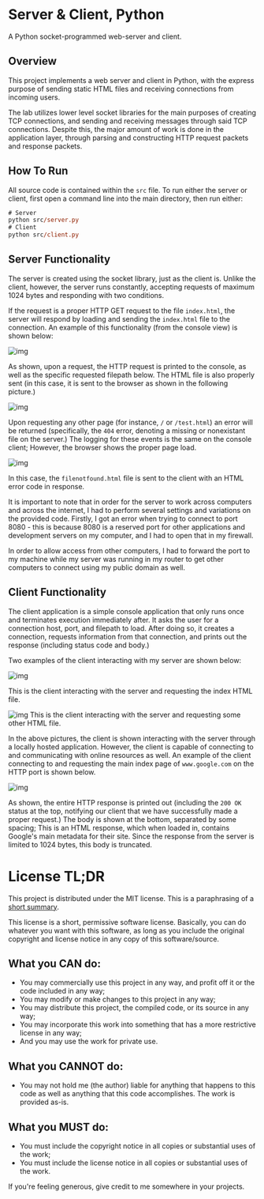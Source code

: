 # Server & Client, Python

A Python socket-programmed web-server and client.

## Overview

This project implements a web server and client in Python, with the express
purpose of sending static HTML files and receiving connections from incoming
users.

The lab utilizes lower level socket libraries for the main purposes of creating
TCP connections, and sending and receiving messages through said TCP
connections. Despite this, the major amount of work is done in the application
layer, through parsing and constructing HTTP request packets and response
packets.

## How To Run

All source code is contained within the `src` file. To run either the server or
client, first open a command line into the main directory, then run either:

```ps
# Server
python src/server.py
# Client
python src/client.py
```

## Server Functionality

The server is created using the socket library, just as the client is. Unlike
the client, however, the server runs constantly, accepting requests of maximum
1024 bytes and responding with two conditions.

If the request is a proper HTTP GET request to the file `index.html`, the server
will respond by loading and sending the `index.html` file to the connection. An
example of this functionality (from the console view) is shown below:

![img](https://cdn.discordapp.com/attachments/385616952963497984/767852768344932352/unknown.png)

As shown, upon a request, the HTTP request is printed to the console, as well as
the specific requested filepath below. The HTML file is also properly sent (in
this case, it is sent to the browser as shown in the following picture.)

![img](https://cdn.discordapp.com/attachments/385616952963497984/767853158738821140/unknown.png)

Upon requesting any other page (for instance, `/` or `/test.html`) an error will
be returned (specifically, the `404` error, denoting a missing or nonexistant
file on the server.) The logging for these events is the same on the console
client; However, the browser shows the proper page load.

![img](https://cdn.discordapp.com/attachments/385616952963497984/767854006114320394/unknown.png)

In this case, the `filenotfound.html` file is sent to the client with an HTML
error code in response.

It is important to note that in order for the server to work across computers
and across the internet, I had to perform several settings and variations on the
provided code. Firstly, I got an error when trying to connect to port 8080 -
this is because 8080 is a reserved port for other applications and development
servers on my computer, and I had to open that in my firewall.

In order to allow access from other computers, I had to forward the port to my
machine while my server was running in my router to get other computers to
connect using my public domain as well.

## Client Functionality

The client application is a simple console application that only runs once and
terminates execution immediately after. It asks the user for a connection host,
port, and filepath to load. After doing so, it creates a connection, requests
information from that connection, and prints out the response (including status
code and body.)

Two examples of the client interacting with my server are shown below:

![img](https://cdn.discordapp.com/attachments/385616952963497984/767851296715571240/unknown.png)

This is the client interacting with the server and requesting the index HTML
file.

![img](https://cdn.discordapp.com/attachments/385616952963497984/767851296715571240/unknown.png)
This is the client interacting with the server and requesting some other HTML
file.

In the above pictures, the client is shown interacting with the server through a
locally hosted application. However, the client is capable of connecting to and
communicating with online resources as well. An example of the client connecting
to and requesting the main index page of `www.google.com` on the HTTP port is
shown below.

![img](https://cdn.discordapp.com/attachments/385616952963497984/767855869018112040/unknown.png)

As shown, the entire HTTP response is printed out (including the `200 OK` status
at the top, notifying our client that we have successfully made a proper
request.) The body is shown at the bottom, separated by some spacing; This is an
HTML response, which when loaded in, contains Google's main metadata for their
site. Since the response from the server is limited to 1024 bytes, this body is
truncated.

# License TL;DR

This project is distributed under the MIT license. This is a paraphrasing of a
[short summary](https://tldrlegal.com/license/mit-license).

This license is a short, permissive software license. Basically, you can do
whatever you want with this software, as long as you include the original
copyright and license notice in any copy of this software/source.

## What you CAN do:

-   You may commercially use this project in any way, and profit off it or the
    code included in any way;
-   You may modify or make changes to this project in any way;
-   You may distribute this project, the compiled code, or its source in any
    way;
-   You may incorporate this work into something that has a more restrictive
    license in any way;
-   And you may use the work for private use.

## What you CANNOT do:

-   You may not hold me (the author) liable for anything that happens to this
    code as well as anything that this code accomplishes. The work is provided
    as-is.

## What you MUST do:

-   You must include the copyright notice in all copies or substantial uses of
    the work;
-   You must include the license notice in all copies or substantial uses of the
    work.

If you're feeling generous, give credit to me somewhere in your projects.
